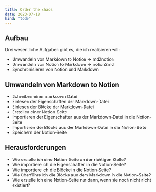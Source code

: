 ```yaml
---
title: Order the chaos
date: 2023-07-18
kind: "todo"
---
```


## Aufbau

Drei wesentliche Aufgaben gibt es, die ich realisieren will:

* Umwandeln von Markdown to Notion -> md2notion
* Umwandeln von Notion to Markdown -> notion2md
* Synchronisieren von Notion und Markdown 

## Umwandeln von Markdown to Notion
* Schreiben einer markdown Datei
* Einlesen der Eigenschaften der Markdown-Datei
* Einlesen der Blöcke der Markdown-Datei
* Erstellen einer Notion-Seite
* Importieren der Eigenschaften aus der Markdown-Datei in die Notion-Seite
* Importieren der Blöcke aus der Markdown-Datei in die Notion-Seite
* Speichern der Notion-Seite

## Herausforderungen
* Wie erstelle ich eine Notion-Seite an der richtigen Stelle?
* Wie importiere ich die Eigenschaften in die Notion-Seite?
* Wie importiere ich die Blöcke in die Notion-Seite?
* Wie überführe ich die Blöcke aus dem Markdown in die Notion-Seite?
* Wie erstelle ich eine Notion-Seite nur dann, wenn sie noch nicht nicht existiert?